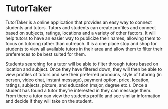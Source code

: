 # TutorTaker

TutorTaker is a online application that provides an easy way to connect students and tutors. Tutors and students can create profiles and connect based on subjects, ratings, locations and a variety of other factors. It will help tutors to have an easier way to publicize their names, allowing them to focus on tutoring rather than outreach. It is a one place stop and shop for students to view all available tutors in their area and allow them to filter their preferences to be best suited for them.


Students searching for a tutor will be able to filter through tutors based on location and subject. Once they have filtered down, they will then be able to view profiles of tutors and see their preferred pronouns, style of tutoring (in person, video chat, instant message), payment option, price, location, ratings, subjects, picture, and education (major, degree etc.). Once a student has found a tutor they’re interested in they can message them. From there a tutor can view the students profile and see similar information and decide if they will take on the student.
